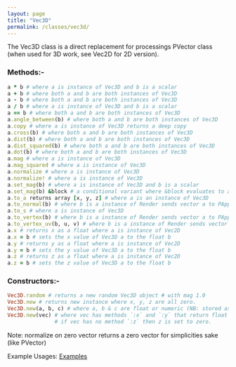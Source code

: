 ```yaml
---
layout: page
title: "Vec3D"
permalink: /classes/vec3d/
---
```


The Vec3D class is a direct replacement for processings PVector class (when used for 3D work, see Vec2D for 2D version).

### Methods:-
```ruby
a * b # where a is instance of Vec3D and b is a scalar
a + b # where both a and b are both instances of Vec3D
a - b # where both a and b are both instances of Vec3D
a / b # where a is instance of Vec3D and b is a scalar
a == b # where both a and b are both instances of Vec3D
a.angle_between(b) # where both a and b are both instances of Vec3D
a.copy # where a is instance of Vec3D returns a deep copy
a.cross(b) # where both a and b are both instances of Vec3D
a.dist(b) # where both a and b are both instances of Vec3D
a.dist_squared(b) # where both a and b are both instances of Vec3D
a.dot(b) # where both a and b are both instances of Vec3D
a.mag # where a is instance of Vec3D
a.mag_squared # where a is instance of Vec3D
a.normalize # where a is instance of Vec3D
a.normalize! # where a is instance of Vec3D
a.set_mag(b) # where a is instance of Vec3D and b is a scalar
a.set_mag(b) &block # a conditional variant where &block evaluates to a boolean
a.to_a returns array [x, y, z] # where a is an instance of Vec3D
a.to_normal(b) # where b is a instance of Render sends vector a to PApplet.normal
a.to_s # where a is instance of Vec3D
a.to_vertex(b) # where b is a instance of Render sends vector a to PApplet.vertex
a.to_vertex_uv(b, u, v) # where b is a instance of Render sends vector a to PApplet.vertex, with float u and v (texture)
a.x # returns x as a float where a is instance of Vec2D
a.x = b # sets the x value of Vec3D a to the float b
a.y # returns y as a float where a is instance of Vec2D
a.y = b # sets the y value of Vec3D a to the float b
a.z # returns z as a float where a is instance of Vec2D
a.z = b # sets the z value of Vec3D a to the float b
```
### Constructors:-
```ruby
Vec3D.random # returns a new random Vec3D object # with mag 1.0
Vec3D.new # returns new instance where x, y, z are all zero.
Vec3D.new(a, b, c) # where a, b & c are float or numeric (NB: stored as float)
Vec3D.new(vec) # where vec has methods `:x` and `:y` that return float or numeric
               # if vec has no method `:z` then z is set to zero.
```

Note: normalize on zero vector returns a zero vector for simplicities sake (like PVector)

Example Usages: [Examples][Vec3D]

[Vec3D]: https://github.com/ruby-processing/propane-examples/blob/master/processing_app/library/vecmath/vec3d/
